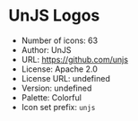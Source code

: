 # UnJS Logos

- Number of icons: 63
- Author: UnJS
- URL: https://github.com/unjs
- License: Apache 2.0
- License URL: undefined
- Version: undefined
- Palette: Colorful
- Icon set prefix: `unjs`
